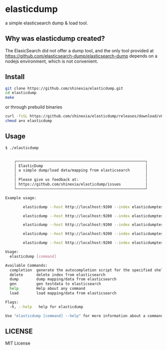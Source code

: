# elasticdump

a simple elasticsearch dump & load tool. 

## Why was elasticdump created?

The ElasicSearch did not offer a dump tool, and the only tool provided at <https://github.com/elasticsearch-dump/elasticsearch-dump> depends on a nodejs environment, which is not convenient.

## Install

``` bash
git clone https://github.com/shinexia/elasticdump.git
cd elasticdump
make
```

or through prebuild binaries

``` bash
curl -fsSL https://github.com/shinexia/elasticdump/releases/download/v0.3.3/elasticdump-linux-amd64 -o elasticdump
chmod a+x elasticdump
```

## Usage

``` bash
$ ./elasticdump 


    ┌──────────────────────────────────────────────────────────┐
    │ ElasticDump                                              │
    │ a simple dump/load data/mapping from elasticsearch       │
    │                                                          │
    │ Please give us feedback at:                              │
    │ https://github.com/shinexia/elasticdump/issues           │
    └──────────────────────────────────────────────────────────┘

Example usage:

        elasticdump --host http://localhost:9200 --index elasticdumptest gen  testdata -v=10

        elasticdump --host http://localhost:9200 --index elasticdumptest dump mapping

        elasticdump --host http://localhost:9200 --index elasticdumptest dump data

        elasticdump --host http://localhost:9200 --index elasticdumptest load mapping --delete

        elasticdump --host http://localhost:9200 --index elasticdumptest load data

Usage:
  elasticdump [command]

Available Commands:
  completion  generate the autocompletion script for the specified shell
  delete      delete index from elasticsearch
  dump        dump mapping/data from elasticsearch
  gen         gen testdata to elasticsearch
  help        Help about any command
  load        load mapping/data from elasticsearch

Flags:
  -h, --help   help for elasticdump

Use "elasticdump [command] --help" for more information about a command.

```

## LICENSE

MIT License
